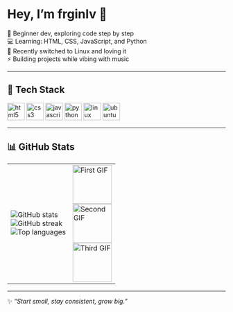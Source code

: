 # Hey, I’m frginlv 👋  

🌱 Beginner dev, exploring code step by step  
💻 Learning: HTML, CSS, JavaScript, and Python  
🐧 Recently switched to Linux and loving it  
⚡ Building projects while vibing with music  

---

## 🚀 Tech Stack
<p align="left">
  <img src="https://cdn.jsdelivr.net/gh/devicons/devicon/icons/html5/html5-original.svg" alt="html5" width="40" height="40"/>
  <img src="https://cdn.jsdelivr.net/gh/devicons/devicon/icons/css3/css3-original.svg" alt="css3" width="40" height="40"/>
  <img src="https://cdn.jsdelivr.net/gh/devicons/devicon/icons/javascript/javascript-original.svg" alt="javascript" width="40" height="40"/>
  <img src="https://cdn.jsdelivr.net/gh/devicons/devicon/icons/python/python-original.svg" alt="python" width="40" height="40"/>
  <img src="https://cdn.jsdelivr.net/gh/devicons/devicon/icons/linux/linux-original.svg" alt="linux" width="40" height="40"/>
  <img src="https://cdn.jsdelivr.net/gh/devicons/devicon/icons/ubuntu/ubuntu-plain.svg" alt="ubuntu" width="40" height="40"/>
</p>

---

## 📊 GitHub Stats
<table>
  <tr>
    <td>
      <p align="left">
        <img src="https://github-readme-stats.vercel.app/api?username=frginlv&show_icons=true&theme=tokyonight&hide_border=false" alt="GitHub stats"/><br>
        <img src="https://streak-stats.demolab.com?user=frginlv&theme=tokyonight&hide_border=false" alt="GitHub streak"/><br>
        <img src="https://github-readme-stats.vercel.app/api/top-langs/?username=frginlv&layout=compact&theme=tokyonight&hide_border=false" alt="Top languages"/>
      </p>
    </td>
    <td valign="top">
      <img src="https://media.giphy.com/media/v1.Y2lkPTc5MGI3NjExZmcxNXgyNzN0ZGo4NnlodHl6NjdpOWVwbWgzbHB1cWxhb3I1a21zZiZlcD12MV9zdGlja2Vyc19zZWFyY2gmY3Q9cw/U3D4DHR7trnOrh26uA/giphy.gif" width="90" alt="First GIF"/><br>
      <img src="https://media.giphy.com/media/v1.Y2lkPTc5MGI3NjExZmcxNXgyNzN0ZGo4NnlodHl6NjdpOWVwbWgzbHB1cWxhb3I1a21zZiZlcD12MV9zdGlja2Vyc19zZWFyY2gmY3Q9cw/hVfj148Hsqfn7aXu5j/giphy.gif" width="90" alt="Second GIF"/><br>
      <img src="https://media.giphy.com/media/v1.Y2lkPTc5MGI3NjExZmcxNXgyNzN0ZGo4NnlodHl6NjdpOWVwbWgzbHB1cWxhb3I1a21zZiZlcD12MV9zdGlja2Vyc19zZWFyY2gmY3Q9cw/r0KKXaQE7EidXA8qlb/giphy.gif" width="90" alt="Third GIF"/>
    </td>
  </tr>
</table>

---

✨ *“Start small, stay consistent, grow big.”*  
